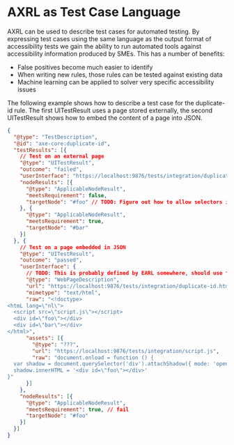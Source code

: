 # AXRL as Test Case Language

AXRL can be used to describe test cases for automated testing. By expressing test cases using the same language as the output format of accessibility tests we gain the ability to run automated tools against accessibility information produced by SMEs. This has a number of benefits:

- False positives become much easier to identify
- When writing new rules, those rules can be tested against existing data
- Machine learning can be applied to solver very specific accessibility issues

The following example shows how to describe a test case for the duplicate-id rule. The first UITestResult uses a page stored externally, the second UITestResult shows how to embed the content of a page into JSON.

```json
{
  "@type": "TestDescription",
  "@id": "axe-core:duplicate-id",
  "testResults": [{
    // Test on an external page
    "@type": "UITestResult",
    "outcome": "failed",
    "userInterface": "https://localhost:9876/tests/integration/duplicate-id.html",
    "nodeResults": [{
      "@type": "ApplicableNodeResult",
      "meetsRequirement": false,
      "targetNode": "#foo" // TODO: Figure out how to allow selectors in place of nodes in JSON-LD
    }, {
      "@type": "ApplicableNodeResult",
      "meetsRequirement": true,
      "targetNode": "#bar"
    }]
  }, {
    // Test on a page embedded in JSON
    "@type": "UITestResult",
    "outcome": "passed",
    "userInterface": {
      // TODO: This is probably defined by EARL somewhere, should use that
      "@type": "WebPageDescription",
      "url": "https://localhost:9876/tests/integration/duplicate-id.html",
      "mimetype": "text/html",
      "raw": "<!doctype>
<htmL lang=\"nl\">
  <script src=\"script.js\"></script>
  <div id=\"foo\"></div>
  <div id=\"bar\"></div>
</html>",
      "assets": [{
        "@type": "???",
        "url": "https://localhost:9876/tests/integration/script.js",
        "raw": "document.onload = function () {
  var shadow = document.querySelector('div').attachShadow({ mode: 'open' })
  shadow.innerHTML = '<div id=\"foo\"></div>'
}"
      }]
    },
    "nodeResults": [{
      "@type": "ApplicableNodeResult",
      "meetsRequirement": true, // fail
      "targetNode": "#foo"
    }]
  }]
}
```
